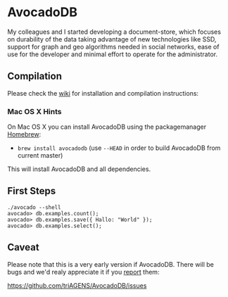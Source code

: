 # AvocadoDB

My colleagues and I started developing a document-store, which focuses on durability 
of the data taking advantage of new technologies like SSD, support for graph and geo 
algorithms needed in social networks, ease of use for the developer and minimal 
effort to operate for the administrator. 

## Compilation

Please check the <a href="https://github.com/triAGENS/AvocadoDB/wiki">wiki</a>
for installation and compilation instructions:

### Mac OS X Hints

On Mac OS X you can install AvocadoDB using the packagemanager [Homebrew](http://mxcl.github.com/homebrew/):

* `brew install avocadodb` (use `--HEAD` in order to build AvocadoDB from current master)

This will install AvocadoDB and all dependencies. 

## First Steps

    ./avocado --shell
    avocado> db.examples.count();
    avocado> db.examples.save({ Hallo: "World" });
    avocado> db.examples.select();

## Caveat

Please note that this is a very early version if AvocadoDB. There will be
bugs and we'd realy appreciate it if you 
<a href="https://github.com/triAGENS/AvocadoDB/issues">report</a> them:

  https://github.com/triAGENS/AvocadoDB/issues
